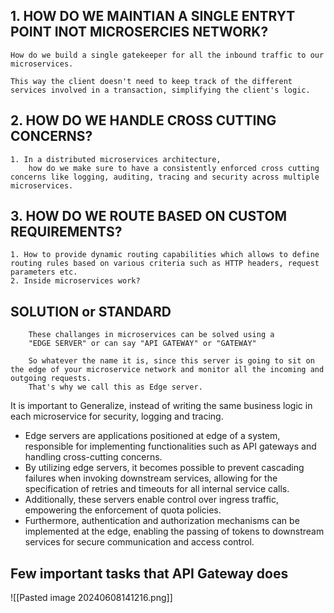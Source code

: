 
## 1. HOW DO WE MAINTIAN A SINGLE ENTRYT POINT INOT MICROSERCIES NETWORK?
	
	How do we build a single gatekeeper for all the inbound traffic to our microservices.

	This way the client doesn't need to keep track of the different services involved in a transaction, simplifying the client's logic.


## 2. HOW DO WE HANDLE CROSS CUTTING CONCERNS?

	1. In a distributed microservices architecture, 
		how do we make sure to have a consistently enforced cross cutting concerns like logging, auditing, tracing and security across multiple microservices.

## 3. HOW DO WE ROUTE BASED ON CUSTOM REQUIREMENTS?

	1. How to provide dynamic routing capabilities which allows to define routing rules based on various criteria such as HTTP headers, request parameters etc.
	2. Inside microservices work?



## SOLUTION or STANDARD

		These challanges in microservices can be solved using a 
		"EDGE SERVER" or can say "API GATEWAY" or "GATEWAY"

		So whatever the name it is, since this server is going to sit on the edge of your microservice network and monitor all the incoming and outgoing requests.
		That's why we call this as Edge server. 


It is important to Generalize, instead of writing the same business logic in each microservice for security, logging and tracing.

- Edge servers are applications positioned at edge of a system, responsible for implementing functionalities such as API gateways and handling cross-cutting concerns. 
- By utilizing edge servers, it becomes possible to prevent cascading failures when invoking downstream services, allowing for the specification of retries and timeouts for all internal service calls.
- Additionally, these servers enable control over ingress traffic, empowering the enforcement of quota policies.
- Furthermore, authentication and authorization mechanisms can be implemented at the edge, enabling the passing of tokens to downstream services for secure communication and access control.


## Few important tasks that API Gateway does

![[Pasted image 20240608141216.png]]

